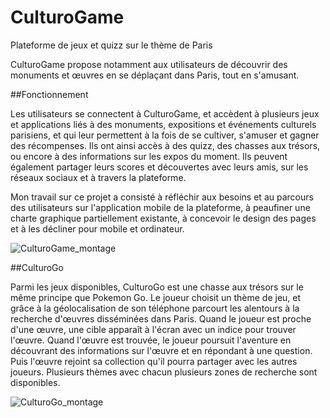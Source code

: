 # CulturoGame
Plateforme de jeux et quizz sur le thème de Paris

CulturoGame propose notamment aux utilisateurs de découvrir des monuments et œuvres en se déplaçant dans Paris, tout en s'amusant.

##Fonctionnement

Les utilisateurs se connectent à CulturoGame, et accèdent à plusieurs jeux et applications liés à des monuments, expositions et événements culturels parisiens, et qui leur permettent à la fois de se cultiver, s'amuser et gagner des récompenses.
Ils ont ainsi accès à des quizz, des chasses aux trésors, ou encore à des informations sur les expos du moment.
Ils peuvent également partager leurs scores et découvertes avec leurs amis, sur les réseaux sociaux et à travers la plateforme.

Mon travail sur ce projet a consisté à réfléchir aux besoins et au parcours des utilisateurs sur l'application mobile de la plateforme, à peaufiner une charte graphique partiellement existante, à concevoir le design des pages et à les décliner pour mobile et ordinateur.

![CulturoGame_montage](https://github.com/user-attachments/assets/a7ee71f2-935a-4f9b-ba6a-996bc70be75e)


##CulturoGo

Parmi les jeux disponibles, CulturoGo est une chasse aux trésors sur le même principe que Pokemon Go.
Le joueur choisit un thème de jeu, et grâce à la géolocalisation de son téléphone parcourt les alentours à la recherche d'œuvres disséminées dans Paris.
Quand le joueur est proche d'une œuvre, une cible apparaît à l'écran avec un indice pour trouver l'œuvre.
Quand l'œuvre est trouvée, le joueur poursuit l'aventure en découvrant des informations sur l'œuvre et en répondant à une question. Puis l'œuvre rejoint sa collection qu'il pourra partager avec les autres joueurs.
Plusieurs thèmes avec chacun plusieurs zones de recherche sont disponibles.

![CulturoGo_montage](https://github.com/user-attachments/assets/7a3f585f-b331-4233-a75c-f7fb8e792d2f)
